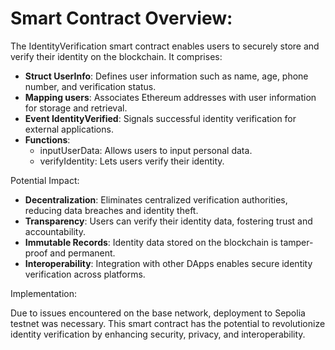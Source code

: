 # Smart Contract Overview:

The IdentityVerification smart contract enables users to securely store and verify their identity on the blockchain. It comprises:

- **Struct UserInfo**: Defines user information such as name, age, phone number, and verification status.
- **Mapping users**: Associates Ethereum addresses with user information for storage and retrieval.
- **Event IdentityVerified**: Signals successful identity verification for external applications.
- **Functions**: 
    - inputUserData: Allows users to input personal data.
    - verifyIdentity: Lets users verify their identity.

Potential Impact:

- **Decentralization**: Eliminates centralized verification authorities, reducing data breaches and identity theft.
- **Transparency**: Users can verify their identity data, fostering trust and accountability.
- **Immutable Records**: Identity data stored on the blockchain is tamper-proof and permanent.
- **Interoperability**: Integration with other DApps enables secure identity verification across platforms.

Implementation:

Due to issues encountered on the base network, deployment to Sepolia testnet was necessary. This smart contract has the potential to revolutionize identity verification by enhancing security, privacy, and interoperability.
